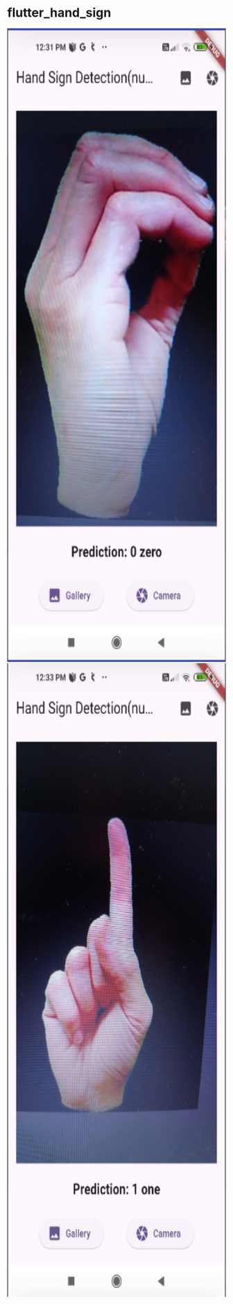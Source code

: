 # flutter_hand_sign

<img src="images/zero.png" alt="Screenshot 1" width="600" height="1460"/>
<img src="images/one.png" alt="Screenshot 1" width="600" height="1460"/>
